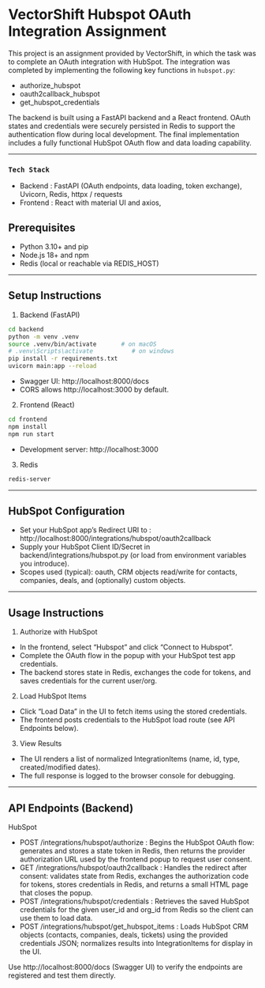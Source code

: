 # VectorShift Hubspot OAuth Integration Assignment

This project is an assignment provided by VectorShift, in which the task was to complete an OAuth integration with HubSpot. The integration was completed by implementing the following key functions in `hubspot.py`:
- authorize_hubspot
- oauth2callback_hubspot
- get_hubspot_credentials

The backend is built using a FastAPI backend and a React frontend. OAuth states and credentials were securely persisted in Redis to support the authentication flow during local development. The final implementation includes a fully functional HubSpot OAuth flow and data loading capability.

------------

### `Tech Stack`

- Backend : FastAPI (OAuth endpoints, data loading, token exchange), Uvicorn, Redis, httpx / requests
- Frontend : React with material UI and axios, 

## Prerequisites

- Python 3.10+ and pip  
- Node.js 18+ and npm  
- Redis (local or reachable via REDIS_HOST)

------------

## Setup Instructions

1. Backend (FastAPI)

```bash
cd backend
python -m venv .venv
source .venv/bin/activate       # on macOS
# .venv\Scripts\activate           # on windows
pip install -r requirements.txt
uvicorn main:app --reload
```

- Swagger UI: http://localhost:8000/docs  
- CORS allows http://localhost:3000 by default.

2. Frontend (React)

```bash
cd frontend
npm install
npm run start
```

- Development server: http://localhost:3000

3. Redis 

```bash
redis-server
```

----------

## HubSpot Configuration

- Set your HubSpot app’s Redirect URI to : http://localhost:8000/integrations/hubspot/oauth2callback
- Supply your HubSpot Client ID/Secret in backend/integrations/hubspot.py (or load from environment variables you introduce).
- Scopes used (typical): oauth, CRM objects read/write for contacts, companies, deals, and (optionally) custom objects.

------------

## Usage Instructions

1. Authorize with HubSpot
- In the frontend, select “Hubspot” and click “Connect to Hubspot”.
- Complete the OAuth flow in the popup with your HubSpot test app credentials.
- The backend stores state in Redis, exchanges the code for tokens, and saves credentials for the current user/org.

2. Load HubSpot Items
- Click “Load Data” in the UI to fetch items using the stored credentials.
- The frontend posts credentials to the HubSpot load route (see API Endpoints below).

3. View Results
- The UI renders a list of normalized IntegrationItems (name, id, type, created/modified dates).
- The full response is logged to the browser console for debugging.

------------

## API Endpoints (Backend)

HubSpot
- POST /integrations/hubspot/authorize : Begins the HubSpot OAuth flow: generates and stores a state token in Redis, then returns the provider authorization URL used by the frontend popup to request user consent.
- GET  /integrations/hubspot/oauth2callback : Handles the redirect after consent: validates state from Redis, exchanges the authorization code for tokens, stores credentials in Redis, and returns a small HTML page that closes the popup.
- POST /integrations/hubspot/credentials : Retrieves the saved HubSpot credentials for the given user_id and org_id from Redis so the client can use them to load data.
- POST /integrations/hubspot/get_hubspot_items : Loads HubSpot CRM objects (contacts, companies, deals, tickets) using the provided credentials JSON; normalizes results into IntegrationItems for display in the UI.

Use http://localhost:8000/docs (Swagger UI) to verify the endpoints are registered and test them directly.

